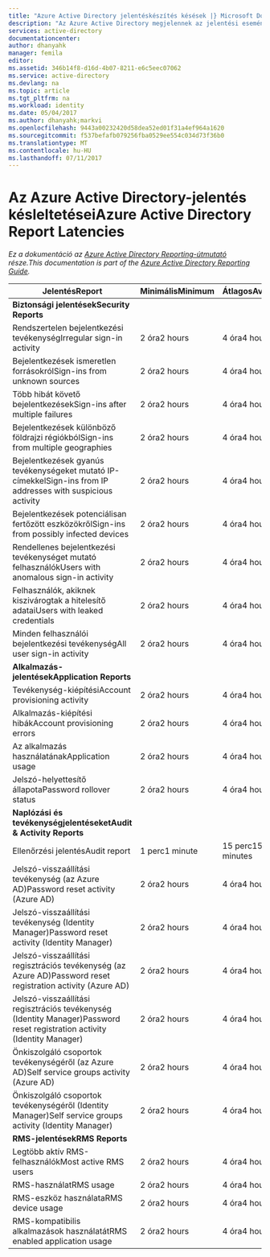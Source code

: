 ```yaml
---
title: "Azure Active Directory jelentéskészítés késések |} Microsoft Docs"
description: "Az Azure Active Directory megjelennek az jelentési események szükséges idő"
services: active-directory
documentationcenter: 
author: dhanyahk
manager: femila
editor: 
ms.assetid: 346b14f8-d16d-4b07-8211-e6c5eec07062
ms.service: active-directory
ms.devlang: na
ms.topic: article
ms.tgt_pltfrm: na
ms.workload: identity
ms.date: 05/04/2017
ms.author: dhanyahk;markvi
ms.openlocfilehash: 9443a00232420d58dea52ed01f31a4ef964a1620
ms.sourcegitcommit: f537befafb079256fba0529ee554c034d73f36b0
ms.translationtype: MT
ms.contentlocale: hu-HU
ms.lasthandoff: 07/11/2017
---
```

# <a name="azure-active-directory-report-latencies"></a><span data-ttu-id="8d0fe-103">Az Azure Active Directory-jelentés késleltetései</span><span class="sxs-lookup"><span data-stu-id="8d0fe-103">Azure Active Directory Report Latencies</span></span>
<span data-ttu-id="8d0fe-104">*Ez a dokumentáció az [Azure Active Directory Reporting-útmutató](active-directory-reporting-guide.md) része.*</span><span class="sxs-lookup"><span data-stu-id="8d0fe-104">*This documentation is part of the [Azure Active Directory Reporting Guide](active-directory-reporting-guide.md).*</span></span>

| <span data-ttu-id="8d0fe-105">Jelentés</span><span class="sxs-lookup"><span data-stu-id="8d0fe-105">Report</span></span> | <span data-ttu-id="8d0fe-106">Minimális</span><span class="sxs-lookup"><span data-stu-id="8d0fe-106">Minimum</span></span> | <span data-ttu-id="8d0fe-107">Átlagos</span><span class="sxs-lookup"><span data-stu-id="8d0fe-107">Average</span></span> | <span data-ttu-id="8d0fe-108">Maximális</span><span class="sxs-lookup"><span data-stu-id="8d0fe-108">Maximum</span></span> |
| --- | --- | --- | --- |
| <span data-ttu-id="8d0fe-109">**Biztonsági jelentések**</span><span class="sxs-lookup"><span data-stu-id="8d0fe-109">**Security Reports**</span></span> | | | |
| <span data-ttu-id="8d0fe-110">Rendszertelen bejelentkezési tevékenység</span><span class="sxs-lookup"><span data-stu-id="8d0fe-110">Irregular sign-in activity</span></span> |<span data-ttu-id="8d0fe-111">2 óra</span><span class="sxs-lookup"><span data-stu-id="8d0fe-111">2 hours</span></span> |<span data-ttu-id="8d0fe-112">4 óra</span><span class="sxs-lookup"><span data-stu-id="8d0fe-112">4 hours</span></span> |<span data-ttu-id="8d0fe-113">8 óra</span><span class="sxs-lookup"><span data-stu-id="8d0fe-113">8 hours</span></span> |
| <span data-ttu-id="8d0fe-114">Bejelentkezések ismeretlen forrásokról</span><span class="sxs-lookup"><span data-stu-id="8d0fe-114">Sign-ins from unknown sources</span></span> |<span data-ttu-id="8d0fe-115">2 óra</span><span class="sxs-lookup"><span data-stu-id="8d0fe-115">2 hours</span></span> |<span data-ttu-id="8d0fe-116">4 óra</span><span class="sxs-lookup"><span data-stu-id="8d0fe-116">4 hours</span></span> |<span data-ttu-id="8d0fe-117">8 óra</span><span class="sxs-lookup"><span data-stu-id="8d0fe-117">8 hours</span></span> |
| <span data-ttu-id="8d0fe-118">Több hibát követő bejelentkezések</span><span class="sxs-lookup"><span data-stu-id="8d0fe-118">Sign-ins after multiple failures</span></span> |<span data-ttu-id="8d0fe-119">2 óra</span><span class="sxs-lookup"><span data-stu-id="8d0fe-119">2 hours</span></span> |<span data-ttu-id="8d0fe-120">4 óra</span><span class="sxs-lookup"><span data-stu-id="8d0fe-120">4 hours</span></span> |<span data-ttu-id="8d0fe-121">8 óra</span><span class="sxs-lookup"><span data-stu-id="8d0fe-121">8 hours</span></span> |
| <span data-ttu-id="8d0fe-122">Bejelentkezések különböző földrajzi régiókból</span><span class="sxs-lookup"><span data-stu-id="8d0fe-122">Sign-ins from multiple geographies</span></span> |<span data-ttu-id="8d0fe-123">2 óra</span><span class="sxs-lookup"><span data-stu-id="8d0fe-123">2 hours</span></span> |<span data-ttu-id="8d0fe-124">4 óra</span><span class="sxs-lookup"><span data-stu-id="8d0fe-124">4 hours</span></span> |<span data-ttu-id="8d0fe-125">8 óra</span><span class="sxs-lookup"><span data-stu-id="8d0fe-125">8 hours</span></span> |
| <span data-ttu-id="8d0fe-126">Bejelentkezések gyanús tevékenységeket mutató IP-címekkel</span><span class="sxs-lookup"><span data-stu-id="8d0fe-126">Sign-ins from IP addresses with suspicious activity</span></span> |<span data-ttu-id="8d0fe-127">2 óra</span><span class="sxs-lookup"><span data-stu-id="8d0fe-127">2 hours</span></span> |<span data-ttu-id="8d0fe-128">4 óra</span><span class="sxs-lookup"><span data-stu-id="8d0fe-128">4 hours</span></span> |<span data-ttu-id="8d0fe-129">8 óra</span><span class="sxs-lookup"><span data-stu-id="8d0fe-129">8 hours</span></span> |
| <span data-ttu-id="8d0fe-130">Bejelentkezések potenciálisan fertőzött eszközökről</span><span class="sxs-lookup"><span data-stu-id="8d0fe-130">Sign-ins from possibly infected devices</span></span> |<span data-ttu-id="8d0fe-131">2 óra</span><span class="sxs-lookup"><span data-stu-id="8d0fe-131">2 hours</span></span> |<span data-ttu-id="8d0fe-132">4 óra</span><span class="sxs-lookup"><span data-stu-id="8d0fe-132">4 hours</span></span> |<span data-ttu-id="8d0fe-133">8 óra</span><span class="sxs-lookup"><span data-stu-id="8d0fe-133">8 hours</span></span> |
| <span data-ttu-id="8d0fe-134">Rendellenes bejelentkezési tevékenységet mutató felhasználók</span><span class="sxs-lookup"><span data-stu-id="8d0fe-134">Users with anomalous sign-in activity</span></span> |<span data-ttu-id="8d0fe-135">2 óra</span><span class="sxs-lookup"><span data-stu-id="8d0fe-135">2 hours</span></span> |<span data-ttu-id="8d0fe-136">4 óra</span><span class="sxs-lookup"><span data-stu-id="8d0fe-136">4 hours</span></span> |<span data-ttu-id="8d0fe-137">8 óra</span><span class="sxs-lookup"><span data-stu-id="8d0fe-137">8 hours</span></span> |
| <span data-ttu-id="8d0fe-138">Felhasználók, akiknek kiszivárogtak a hitelesítő adatai</span><span class="sxs-lookup"><span data-stu-id="8d0fe-138">Users with leaked credentials</span></span> |<span data-ttu-id="8d0fe-139">2 óra</span><span class="sxs-lookup"><span data-stu-id="8d0fe-139">2 hours</span></span> |<span data-ttu-id="8d0fe-140">4 óra</span><span class="sxs-lookup"><span data-stu-id="8d0fe-140">4 hours</span></span> |<span data-ttu-id="8d0fe-141">8 óra</span><span class="sxs-lookup"><span data-stu-id="8d0fe-141">8 hours</span></span> |
| <span data-ttu-id="8d0fe-142">Minden felhasználói bejelentkezési tevékenység</span><span class="sxs-lookup"><span data-stu-id="8d0fe-142">All user sign-in activity</span></span> |<span data-ttu-id="8d0fe-143">2 óra</span><span class="sxs-lookup"><span data-stu-id="8d0fe-143">2 hours</span></span> |<span data-ttu-id="8d0fe-144">4 óra</span><span class="sxs-lookup"><span data-stu-id="8d0fe-144">4 hours</span></span> |<span data-ttu-id="8d0fe-145">8 óra</span><span class="sxs-lookup"><span data-stu-id="8d0fe-145">8 hours</span></span> |
| <span data-ttu-id="8d0fe-146">**Alkalmazás-jelentések**</span><span class="sxs-lookup"><span data-stu-id="8d0fe-146">**Application Reports**</span></span> | | | |
| <span data-ttu-id="8d0fe-147">Tevékenység-kiépítési</span><span class="sxs-lookup"><span data-stu-id="8d0fe-147">Account provisioning activity</span></span> |<span data-ttu-id="8d0fe-148">2 óra</span><span class="sxs-lookup"><span data-stu-id="8d0fe-148">2 hours</span></span> |<span data-ttu-id="8d0fe-149">4 óra</span><span class="sxs-lookup"><span data-stu-id="8d0fe-149">4 hours</span></span> |<span data-ttu-id="8d0fe-150">8 óra</span><span class="sxs-lookup"><span data-stu-id="8d0fe-150">8 hours</span></span> |
| <span data-ttu-id="8d0fe-151">Alkalmazás-kiépítési hibák</span><span class="sxs-lookup"><span data-stu-id="8d0fe-151">Account provisioning errors</span></span> |<span data-ttu-id="8d0fe-152">2 óra</span><span class="sxs-lookup"><span data-stu-id="8d0fe-152">2 hours</span></span> |<span data-ttu-id="8d0fe-153">4 óra</span><span class="sxs-lookup"><span data-stu-id="8d0fe-153">4 hours</span></span> |<span data-ttu-id="8d0fe-154">8 óra</span><span class="sxs-lookup"><span data-stu-id="8d0fe-154">8 hours</span></span> |
| <span data-ttu-id="8d0fe-155">Az alkalmazás használatának</span><span class="sxs-lookup"><span data-stu-id="8d0fe-155">Application usage</span></span> |<span data-ttu-id="8d0fe-156">2 óra</span><span class="sxs-lookup"><span data-stu-id="8d0fe-156">2 hours</span></span> |<span data-ttu-id="8d0fe-157">4 óra</span><span class="sxs-lookup"><span data-stu-id="8d0fe-157">4 hours</span></span> |<span data-ttu-id="8d0fe-158">8 óra</span><span class="sxs-lookup"><span data-stu-id="8d0fe-158">8 hours</span></span> |
| <span data-ttu-id="8d0fe-159">Jelszó-helyettesítő állapota</span><span class="sxs-lookup"><span data-stu-id="8d0fe-159">Password rollover status</span></span> |<span data-ttu-id="8d0fe-160">2 óra</span><span class="sxs-lookup"><span data-stu-id="8d0fe-160">2 hours</span></span> |<span data-ttu-id="8d0fe-161">4 óra</span><span class="sxs-lookup"><span data-stu-id="8d0fe-161">4 hours</span></span> |<span data-ttu-id="8d0fe-162">8 óra</span><span class="sxs-lookup"><span data-stu-id="8d0fe-162">8 hours</span></span> |
| <span data-ttu-id="8d0fe-163">**Naplózási és tevékenységjelentéseket**</span><span class="sxs-lookup"><span data-stu-id="8d0fe-163">**Audit & Activity Reports**</span></span> | | | |
| <span data-ttu-id="8d0fe-164">Ellenőrzési jelentés</span><span class="sxs-lookup"><span data-stu-id="8d0fe-164">Audit report</span></span> |<span data-ttu-id="8d0fe-165">1 perc</span><span class="sxs-lookup"><span data-stu-id="8d0fe-165">1 minute</span></span> |<span data-ttu-id="8d0fe-166">15 perc</span><span class="sxs-lookup"><span data-stu-id="8d0fe-166">15 minutes</span></span> |<span data-ttu-id="8d0fe-167">30 perc</span><span class="sxs-lookup"><span data-stu-id="8d0fe-167">30 minutes</span></span> |
| <span data-ttu-id="8d0fe-168">Jelszó-visszaállítási tevékenység (az Azure AD)</span><span class="sxs-lookup"><span data-stu-id="8d0fe-168">Password reset activity (Azure AD)</span></span> |<span data-ttu-id="8d0fe-169">2 óra</span><span class="sxs-lookup"><span data-stu-id="8d0fe-169">2 hours</span></span> |<span data-ttu-id="8d0fe-170">4 óra</span><span class="sxs-lookup"><span data-stu-id="8d0fe-170">4 hours</span></span> |<span data-ttu-id="8d0fe-171">8 óra</span><span class="sxs-lookup"><span data-stu-id="8d0fe-171">8 hours</span></span> |
| <span data-ttu-id="8d0fe-172">Jelszó-visszaállítási tevékenység (Identity Manager)</span><span class="sxs-lookup"><span data-stu-id="8d0fe-172">Password reset activity (Identity Manager)</span></span> |<span data-ttu-id="8d0fe-173">2 óra</span><span class="sxs-lookup"><span data-stu-id="8d0fe-173">2 hours</span></span> |<span data-ttu-id="8d0fe-174">4 óra</span><span class="sxs-lookup"><span data-stu-id="8d0fe-174">4 hours</span></span> |<span data-ttu-id="8d0fe-175">8 óra</span><span class="sxs-lookup"><span data-stu-id="8d0fe-175">8 hours</span></span> |
| <span data-ttu-id="8d0fe-176">Jelszó-visszaállítási regisztrációs tevékenység (az Azure AD)</span><span class="sxs-lookup"><span data-stu-id="8d0fe-176">Password reset registration activity (Azure AD)</span></span> |<span data-ttu-id="8d0fe-177">2 óra</span><span class="sxs-lookup"><span data-stu-id="8d0fe-177">2 hours</span></span> |<span data-ttu-id="8d0fe-178">4 óra</span><span class="sxs-lookup"><span data-stu-id="8d0fe-178">4 hours</span></span> |<span data-ttu-id="8d0fe-179">8 óra</span><span class="sxs-lookup"><span data-stu-id="8d0fe-179">8 hours</span></span> |
| <span data-ttu-id="8d0fe-180">Jelszó-visszaállítási regisztrációs tevékenység (Identity Manager)</span><span class="sxs-lookup"><span data-stu-id="8d0fe-180">Password reset registration activity (Identity Manager)</span></span> |<span data-ttu-id="8d0fe-181">2 óra</span><span class="sxs-lookup"><span data-stu-id="8d0fe-181">2 hours</span></span> |<span data-ttu-id="8d0fe-182">4 óra</span><span class="sxs-lookup"><span data-stu-id="8d0fe-182">4 hours</span></span> |<span data-ttu-id="8d0fe-183">8 óra</span><span class="sxs-lookup"><span data-stu-id="8d0fe-183">8 hours</span></span> |
| <span data-ttu-id="8d0fe-184">Önkiszolgáló csoportok tevékenységéről (az Azure AD)</span><span class="sxs-lookup"><span data-stu-id="8d0fe-184">Self service groups activity (Azure AD)</span></span> |<span data-ttu-id="8d0fe-185">2 óra</span><span class="sxs-lookup"><span data-stu-id="8d0fe-185">2 hours</span></span> |<span data-ttu-id="8d0fe-186">4 óra</span><span class="sxs-lookup"><span data-stu-id="8d0fe-186">4 hours</span></span> |<span data-ttu-id="8d0fe-187">8 óra</span><span class="sxs-lookup"><span data-stu-id="8d0fe-187">8 hours</span></span> |
| <span data-ttu-id="8d0fe-188">Önkiszolgáló csoportok tevékenységéről (Identity Manager)</span><span class="sxs-lookup"><span data-stu-id="8d0fe-188">Self service groups activity (Identity Manager)</span></span> |<span data-ttu-id="8d0fe-189">2 óra</span><span class="sxs-lookup"><span data-stu-id="8d0fe-189">2 hours</span></span> |<span data-ttu-id="8d0fe-190">4 óra</span><span class="sxs-lookup"><span data-stu-id="8d0fe-190">4 hours</span></span> |<span data-ttu-id="8d0fe-191">8 óra</span><span class="sxs-lookup"><span data-stu-id="8d0fe-191">8 hours</span></span> |
| <span data-ttu-id="8d0fe-192">**RMS-jelentések**</span><span class="sxs-lookup"><span data-stu-id="8d0fe-192">**RMS Reports**</span></span> | | | |
| <span data-ttu-id="8d0fe-193">Legtöbb aktív RMS-felhasználók</span><span class="sxs-lookup"><span data-stu-id="8d0fe-193">Most active RMS users</span></span> |<span data-ttu-id="8d0fe-194">2 óra</span><span class="sxs-lookup"><span data-stu-id="8d0fe-194">2 hours</span></span> |<span data-ttu-id="8d0fe-195">4 óra</span><span class="sxs-lookup"><span data-stu-id="8d0fe-195">4 hours</span></span> |<span data-ttu-id="8d0fe-196">8 óra</span><span class="sxs-lookup"><span data-stu-id="8d0fe-196">8 hours</span></span> |
| <span data-ttu-id="8d0fe-197">RMS-használat</span><span class="sxs-lookup"><span data-stu-id="8d0fe-197">RMS usage</span></span> |<span data-ttu-id="8d0fe-198">2 óra</span><span class="sxs-lookup"><span data-stu-id="8d0fe-198">2 hours</span></span> |<span data-ttu-id="8d0fe-199">4 óra</span><span class="sxs-lookup"><span data-stu-id="8d0fe-199">4 hours</span></span> |<span data-ttu-id="8d0fe-200">8 óra</span><span class="sxs-lookup"><span data-stu-id="8d0fe-200">8 hours</span></span> |
| <span data-ttu-id="8d0fe-201">RMS-eszköz használata</span><span class="sxs-lookup"><span data-stu-id="8d0fe-201">RMS device usage</span></span> |<span data-ttu-id="8d0fe-202">2 óra</span><span class="sxs-lookup"><span data-stu-id="8d0fe-202">2 hours</span></span> |<span data-ttu-id="8d0fe-203">4 óra</span><span class="sxs-lookup"><span data-stu-id="8d0fe-203">4 hours</span></span> |<span data-ttu-id="8d0fe-204">8 óra</span><span class="sxs-lookup"><span data-stu-id="8d0fe-204">8 hours</span></span> |
| <span data-ttu-id="8d0fe-205">RMS-kompatibilis alkalmazások használatát</span><span class="sxs-lookup"><span data-stu-id="8d0fe-205">RMS enabled application usage</span></span> |<span data-ttu-id="8d0fe-206">2 óra</span><span class="sxs-lookup"><span data-stu-id="8d0fe-206">2 hours</span></span> |<span data-ttu-id="8d0fe-207">4 óra</span><span class="sxs-lookup"><span data-stu-id="8d0fe-207">4 hours</span></span> |<span data-ttu-id="8d0fe-208">8 óra</span><span class="sxs-lookup"><span data-stu-id="8d0fe-208">8 hours</span></span> |

